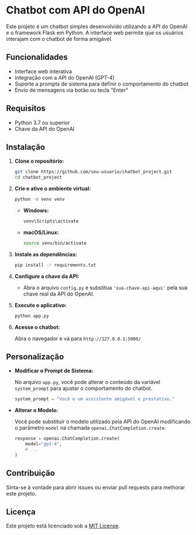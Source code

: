 # Chatbot com API do OpenAI

Este projeto é um chatbot simples desenvolvido utilizando a API do OpenAI e o framework Flask em Python. A interface web permite que os usuários interajam com o chatbot de forma amigável.

## Funcionalidades

- Interface web interativa
- Integração com a API do OpenAI (GPT-4)
- Suporte a prompts de sistema para definir o comportamento do chatbot
- Envio de mensagens via botão ou tecla "Enter"

## Requisitos

- Python 3.7 ou superior
- Chave da API do OpenAI

## Instalação

1. **Clone o repositório:**

    ```bash
    git clone https://github.com/seu-usuario/chatbot_project.git
    cd chatbot_project
    ```

2. **Crie e ative o ambiente virtual:**

    ```bash
    python -m venv venv
    ```

    - **Windows:**
        ```bash
        venv\Scripts\activate
        ```
    - **macOS/Linux:**
        ```bash
        source venv/bin/activate
        ```

3. **Instale as dependências:**

    ```bash
    pip install -r requirements.txt
    ```

4. **Configure a chave da API:**

    - Abra o arquivo `config.py` e substitua `'sua-chave-api-aqui'` pela sua chave real da API do OpenAI.

5. **Execute o aplicativo:**

    ```bash
    python app.py
    ```

6. **Acesse o chatbot:**

    Abra o navegador e vá para `http://127.0.0.1:5000/`

## Personalização

- **Modificar o Prompt de Sistema:**

    No arquivo `app.py`, você pode alterar o conteúdo da variável `system_prompt` para ajustar o comportamento do chatbot.

    ```python
    system_prompt = "Você é um assistente amigável e prestativo."
    ```

- **Alterar o Modelo:**

    Você pode substituir o modelo utilizado pela API do OpenAI modificando o parâmetro `model` na chamada `openai.ChatCompletion.create`.

    ```python
    response = openai.ChatCompletion.create(
        model="gpt-4",
        # ...
    )
    ```

## Contribuição

Sinta-se à vontade para abrir issues ou enviar pull requests para melhorar este projeto.

## Licença

Este projeto está licenciado sob a [MIT License](LICENSE).
